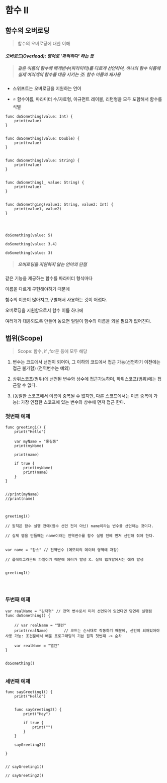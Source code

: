 # 함수 Ⅱ

## 함수의 오버로딩

> 함수의 오버로딩에 대한 이해

#### _오버로드(Overload): 영어로 '과적하다' 라는 뜻_

> ##### 같은 이름의 함수에 매개변수(파라미터)를 다르게 선언하여, 하나의 함수 이름에 실제 여러개의 함수를 대응 시키는 것: 함수 이름의 재사용

- 스위프트는 오버로딩을 지원하는 언어

- ⭐️ 함수이름, 파라미터 수/자료형, 아규먼트 레이블, 리턴형을 모두 포함해서 함수를 식별

```
func doSomething(value: Int) {
    print(value)
}


func doSomething(value: Double) {
    print(value)
}


func doSomething(value: String) {
    print(value)
}


func doSomething(_ value: String) {
    print(value)
}


func doSomethging(value1: String, value2: Int) {
    print(value1, value2)
}




doSomething(value: 5)

doSomething(value: 3.4)

doSomething(value: 3)

```

> ##### 오버로딩을 지원하지 않는 언어의 단점

같은 기능을 제공하는 함수를 파라미터 형식마다

이름을 다르게 구현해야하기 때문에

함수의 이름이 많아지고,구별해서 사용하는 것이 어렵다.

오버로딩을 지원함으로서 함수 이름 하나에

여러개가 대응되도록 만들어 놓으면 일일이 함수의 이름을 외울 필요가 없어진다.

## 범위(Scope)

> Scope: 함수, if ,for문 등에 모두 해당

1.  변수는 코드에서 선언이 되어야, 그 이하의 코드에서 접근 가능(선언하기 이전에는 접근 불가함) (전역변수는 예외)

2.  상위스코프(범위)에 선언된 변수와 상수에 접근가능하며, 하위스코프(범위)에는 접근할 수 없다.

3.  (동일한 스코프에서 이름이 중복될 수 없지만, 다른 스코프에서는 이름 중복이 가능): 가장 인접한 스코프에 있는 변수와 상수에 먼저 접근 한다.

### 첫번째 예제

```
func greeting1() {
    print("Hello")

    var myName = "홍길동"
    print(myName)

    print(name)

    if true {
        print(myName)
        print(name)
    }
}


//print(myName)
//print(name)



greeting1()

// 원칙은 함수 실행 전에(함수 선언 전이 아닌) name이라는 변수를 선언하는 것이다.

// 실제 앱을 만들때는 name이라는 전역변수를 함수 실행 전에 먼저 선언해 줘야 한다.


var name = "잡스" // 전역변수 (메모리의 데이터 영역에 저장)

// 플레이그라운드 파일이기 때문에 에러가 발생 X. 실제 앱개발에서는 에러 발생


greeting1()




```

### 두번째 예제

```
var realName = "김재혁" // 전역 변수로서 미리 선언되어 있었다면 당연히 실행됨
func doSomething() {

    // var realName = "앨런"
    print(realName)       // 코드는 순서대로 작동하기 때문에, 선언이 되어있어야 사용 가능: 조건문에서 배운 프로그래밍의 기본 원칙 첫번쨰 -> 순차

    var realName = "앨런"
}


doSomething()


```

### 세번째 예제

```
func sayGreeting1() {
    print("Hello")


    func sayGreeting2() {
        print("Hey")

        if true {
            print("")
        }
    }

    sayGreeting2()

}


// sayGreeting1()

// sayGreeting2()

```
